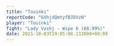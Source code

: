 ```yaml
---
title: "Touinki"
reportCode: "6XhjdQmtyfBJDVzN"
player: "Touinki"
fight: "Lady Vashj - Wipe 6 (68.99%)"
date: 2021-10-03T19:05:08.133000+00:00
---
```

